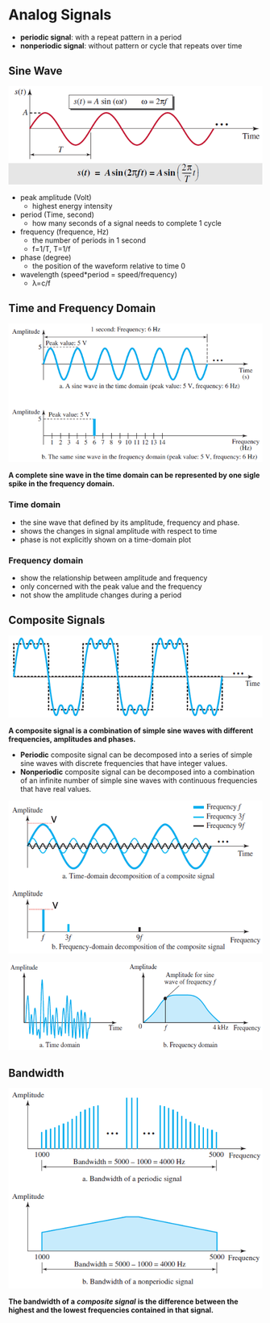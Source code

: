 # Analog Signals
- __periodic signal__: with a repeat pattern in a period
- __nonperiodic signal__: without pattern or cycle that repeats over time

## Sine Wave
![](fig/sine-wave.png)

- peak amplitude (Volt) 
    - highest energy intensity
- period (Time, second) 
    - how many seconds of a signal needs to complete 1 cycle
- frequency (frequence, Hz)
    - the number of periods in 1 second
    - f=1/T, T=1/f
- phase (degree)
    - the position of the waveform relative to time 0
- wavelength (speed*period = speed/frequency)
    - &lambda;=c/f

## Time and Frequency Domain
![](fig/time-freq-domain.png)

__A complete sine wave in the time domain can be represented by one sigle spike in the frequency domain.__

### Time domain 
- the sine wave that defined by its amplitude, frequency and phase.
- shows the changes in signal amplitude with respect to time
- phase is not explicitly shown on a time-domain plot

### Frequency domain
- show the relationship between amplitude and frequency
- only concerned with the peak value and the frequency
- not show the amplitude changes during a period

## Composite Signals
![](fig/composite-signal.png)

__A composite signal is a combination of simple sine waves with different frequencies, amplitudes and phases.__
- __Periodic__ composite signal can be decomposed into a series of simple sine waves with discrete frequencies that have integer values.
- __Nonperiodic__ composite signal can be decomposed into a combination of an infinite number of simple sine waves with continuous frequencies that have real values.

![](fig/time-freq-domain-2.png)

![](fig/time-freq-domain-3.png)

## Bandwidth
![](fig/bandwidth.png)

__The bandwidth of a__ ___composite signal___ __is the difference between the highest and the lowest frequencies contained in that signal.__


